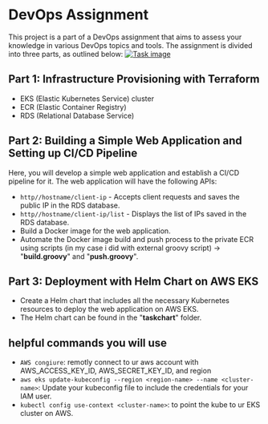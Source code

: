 # DevOps Assignment

This project is a part of a DevOps assignment that aims to assess your knowledge in various DevOps topics and tools. The assignment is divided into three parts, as outlined below:
[![Task image](https://image.prntscr.com/image/MVWHv6DsjHjG.png)](https://prnt.sc/MVWHv6DsjHjG)

## Part 1: Infrastructure Provisioning with Terraform
- EKS (Elastic Kubernetes Service) cluster
- ECR (Elastic Container Registry)
- RDS (Relational Database Service)

## Part 2: Building a Simple Web Application and Setting up CI/CD Pipeline

Here, you will develop a simple web application and establish a CI/CD pipeline for it. The web application will have the following APIs:

- `http//hostname/client-ip` - Accepts client requests and saves the public IP in the RDS database.
- `http//hostname/client-ip/list` - Displays the list of IPs saved in the RDS database.
- Build a Docker image for the web application.
- Automate the Docker image build and push process to the private ECR using scripts (in my case i did with external groovy script) 
		-> "__build.groovy__" and "__push.groovy__".
  
## Part 3: Deployment with Helm Chart on __AWS EKS__
   - Create a Helm chart that includes all the necessary Kubernetes resources to deploy the web application on AWS EKS.
   - The Helm chart can be found in the "__taskchart__" folder.


helpful commands you will use 
-----------------------------
- `AWS congiure`: remotly connect to ur aws account with AWS_ACCESS_KEY_ID, AWS_SECRET_KEY_ID, and region
- `aws eks update-kubeconfig --region <region-name> --name <cluster-name>`: Update your kubeconfig file to include the credentials for your IAM user.
- `kubectl config use-context <cluster-name>`: to point the kube to ur EKS cluster on AWS.

	


